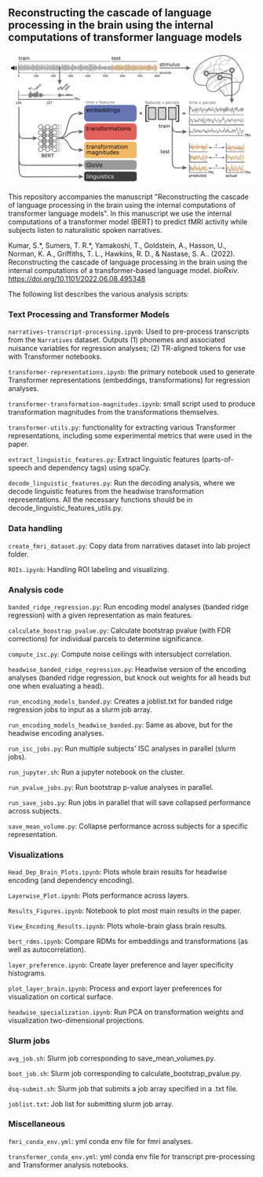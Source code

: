 ## Reconstructing the cascade of language processing in the brain using the internal computations of transformer language models

![alt text](https://github.com/tsumers/bert-brains/blob/master/figure_1_github.png?raw=true)

This repository accompanies the manuscript "Reconstructing the cascade of language processing in the brain using the internal computations of transformer language models". In this manuscript we use the internal computations of a transformer model (BERT) to predict fMRI activity while subjects listen to naturalistic spoken narratives.

Kumar, S.\*, Sumers, T. R.\*, Yamakoshi, T., Goldstein, A., Hasson, U., Norman, K. A., Griffiths, T. L., Hawkins, R. D., & Nastase, S. A.. (2022). Reconstructing the cascade of language processing in the brain using the internal computations of a transformer-based language model. *bioRxiv*. https://doi.org/10.1101/2022.06.08.495348

The following list describes the various analysis scripts:

### Text Processing and Transformer Models
`narratives-transcript-processing.ipynb`: Used to pre-process transcripts from the `Narratives` dataset. Outputs (1) phonemes and associated nuisance variables for regression analyses; (2) TR-aligned tokens for use with Transformer notebooks.

`transformer-representations.ipynb`: the primary notebook used to generate Transformer representations (embeddings, transformations) for regression analyses.  

`transformer-transformation-magnitudes.ipynb`: small script used to produce transformation magnitudes from the transformations themselves.  

`transformer-utils.py`: functionality for extracting various Transformer representations, including some experimental metrics that were used in the paper.  

`extract_linguistic_features.py`: Extract linguistic features (parts-of-speech and dependency tags) using spaCy.

`decode_linguistic_features.py`: Run the decoding analysis, where we decode linguistic features from the headwise transformation representations. All the necessary functions should be in decode_linguistic_features_utils.py.

### Data handling
`create_fmri_dataset.py`: Copy data from narratives dataset into lab project folder.

`ROIs.ipynb`: Handling ROI labeling and visualizing.


### Analysis code
`banded_ridge_regression.py`: Run encoding model analyses (banded ridge regression) with a given representation as main features.

`calculate_boostrap_pvalue.py`: Calculate bootstrap pvalue (with FDR corrections) for individual parcels to determine significance.

`compute_isc.py`: Compute noise ceilings with intersubject correlation.

`headwise_banded_ridge_regression.py`: Headwise version of the encoding analyses (banded ridge regression, but knock out weights for all heads but one when evaluating a head).

`run_encoding_models_banded.py`: Creates a joblist.txt for banded ridge regression jobs to input as a slurm job array.

`run_encoding_models_headwise_banded.py`: Same as above, but for the headwise encoding analyses.

`run_isc_jobs.py`: Run multiple subjects' ISC analyses in parallel (slurm jobs).

`run_jupyter.sh`: Run a jupyter notebook on the cluster.

`run_pvalue_jobs.py`: Run bootstrap p-value analyses in parallel.

`run_save_jobs.py`: Run jobs in parallel that will save collapsed performance across subjects.

`save_mean_volume.py`: Collapse performance across subjects for a specific representation.


### Visualizations
`Head_Dep_Brain_Plots.ipynb`: Plots whole brain results for headwise encoding (and dependency encoding).

`Layerwise_Plot.ipynb`: Plots performance across layers.

`Results_Figures.ipynb`: Notebook to plot most main results in the paper.

`View_Encoding_Results.ipynb`: Plots whole-brain glass brain results.

`bert_rdms.ipynb`: Compare RDMs for embeddings and transformations (as well as autocorrelation).

`layer_preference.ipynb`: Create layer preference and layer specificity histograms.

`plot_layer_brain.ipynb`: Process and export layer preferences for visualization on cortical surface.

`headwise_specialization.ipynb`: Run PCA on transformation weights and visualization two-dimensional projections.


### Slurm jobs
`avg_job.sh`: Slurm job corresponding to save_mean_volumes.py.

`boot_job.sh`: Slurm job corresponding to calculate_bootstrap_pvalue.py.

`dsq-submit.sh`: Slurm job that submits a job array specified in a .txt file.

`joblist.txt`: Job list for submitting slurm job array.


### Miscellaneous
`fmri_conda_env.yml`: yml conda env file for fmri analyses.

`transformer_conda_env.yml`: yml conda env file for transcript pre-processing and Transformer analysis notebooks.

